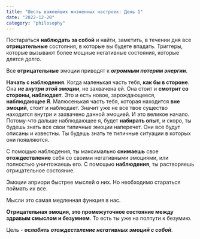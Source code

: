 ```yaml
---
title: "Шесть важнейших жизненных настроек: День 1"
date: "2022-12-20"
category: "philosophy"
---
```


Постараться **наблюдать за собой** и найти, заметить, в течении дня все **отрицательные** состояния, в которые вы будете впадать.
Триггеры, которые вызывают более мощные негативные состояния, которые длятся долго.

Все **отрицательные** эмоции приводят к **_огромным потерям энергии_**.

**Начать с наблюдения**. Когда маленькая часть тебя, **как бы в стороне**. Она **_не внутри этой эмоции_**, не захвачена ей. Она стоит и **смотрит со стороны, наблюдает**. Это и есть новое, зарождающееся, **наблюдающее Я**. Малюсенькая часть тебя, которая находится **вне эмоций**, стоит и наблюдает. Значит уже не все твое существо находится внутри и захвачено данной эмоцией. И это великое начало. Потому-что дальше наблюдающее я, будет **набирать опыт**, и скоро, ты будешь знать все свои типичные эмоции наперечет. Они все будут описаны и известны. Ты будешь знать те типичные ситуации в которых они появляются.

С помощью наблюдения, ты максимально **снимаешь** свое **отождествление** себя со своими негативными эмоциями, или полностью уничтожаешь его. С помощью **наблюдения**, ты растворяешь отрицательное состояние.

Эмоции априори быстрее мыслей о них. Но необходимо стараться поймать их все.

Мысли это самая медленная функция в нас.

**Отрицательная эмоция, это промежуточное состояние между здравым смыслом и безумием**. То есть ты уже на полпути к безумию.

Цель - **_ослабить отождествление негативных эмоций с собой_**.
